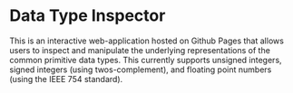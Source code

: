 # Data Type Inspector

This is an interactive web-application hosted on Github Pages that allows
users to inspect and manipulate the underlying representations of the common
primitive data types. This currently supports unsigned integers, signed 
integers (using twos-complement), and floating point numbers (using the IEEE 754
standard).